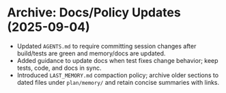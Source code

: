 # Archive: Docs/Policy Updates (2025-09-04)

- Updated `AGENTS.md` to require committing session changes after build/tests are green and memory/docs are updated.
- Added guidance to update docs when test fixes change behavior; keep tests, code, and docs in sync.
- Introduced `LAST_MEMORY.md` compaction policy; archive older sections to dated files under `plan/memory/` and retain concise summaries with links.

